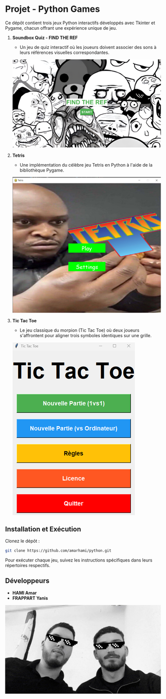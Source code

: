# Projet - Python Games 

Ce dépôt contient trois jeux Python interactifs développés avec Tkinter et Pygame, chacun offrant une expérience unique de jeu.

1. **Soundbox Quiz - FIND THE REF**
   - Un jeu de quiz interactif où les joueurs doivent associer des sons à leurs références visuelles correspondantes.
   
   ![Soundbox Quiz](./images/soundbox.png)

2. **Tetris**
   - Une implémentation du célèbre jeu Tetris en Python à l'aide de la bibliothèque Pygame.
   
   ![Tetris](./images/tetris.png)

3. **Tic Tac Toe**
   - Le jeu classique du morpion (Tic Tac Toe) où deux joueurs s'affrontent pour aligner trois symboles identiques sur une grille.
   
   ![Tic Tac Toe](./images/tic_tac_toe.png)

## Installation et Exécution

Clonez le dépôt :

```bash
git clone https://github.com/amarhami/python.git
```

Pour exécuter chaque jeu, suivez les instructions spécifiques dans leurs répertoires respectifs. 

## Développeurs 

- **HAMI Amar**
- **FRAPPART Yanis**

 ![Nous](./images/y&a.png)